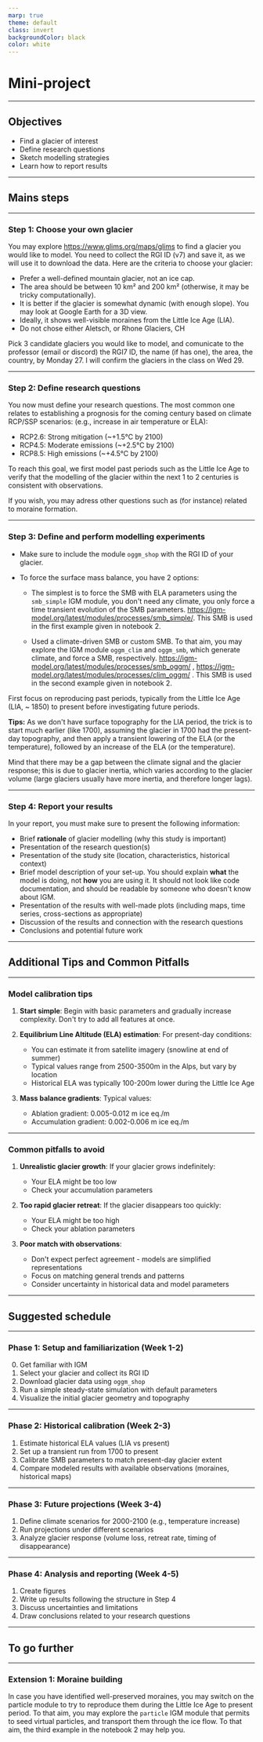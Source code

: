 ```yaml
---
marp: true
theme: default
class: invert
backgroundColor: black
color: white
---
```


# Mini-project

---

## Objectives

- Find a glacier of interest
- Define research questions
- Sketch modelling strategies
- Learn how to report results

---

## Mains steps

---
 
### Step 1: Choose your own glacier

You may explore https://www.glims.org/maps/glims to find a glacier you would like to model. You need to collect the RGI ID (v7) and save it, as we will use it to download the data. Here are the criteria to choose your glacier:

- Prefer a well-defined mountain glacier, not an ice cap.
- The area should be between 10 km² and 200 km² (otherwise, it may be tricky computationally).  
- It is better if the glacier is somewhat dynamic (with enough slope). You may look at Google Earth for a 3D view.
- Ideally, it shows well-visible moraines from the Little Ice Age (LIA).
- Do not chose either Aletsch, or Rhone Glaciers, CH
  
Pick 3 candidate glaciers you would like to model, and comunicate to the professor (email or discord) the RGI7 ID, the name (if has one), the area, the country, by Monday 27. I will confirm the glaciers in the class on Wed 29. 

---

### Step 2: Define research questions

You now must define your research questions. The most common one relates to establishing a prognosis for the coming century based on climate RCP/SSP scenarios: (e.g., increase in air temperature or ELA):

- RCP2.6: Strong mitigation (~+1.5°C by 2100)
- RCP4.5: Moderate emissions (~+2.5°C by 2100)
- RCP8.5: High emissions (~+4.5°C by 2100)

To reach this goal, we first model past periods such as the Little Ice Age to verify that the modelling of the glacier within the next 1 to 2 centuries is consistent with observations.

If you wish, you may adress other questions such as (for instance) related to moraine formation. 

---

### Step 3: Define and perform modelling experiments

- Make sure to include the module `oggm_shop` with the RGI ID of your glacier.
- To force the surface mass balance, you have 2 options:

   - The simplest is to force the SMB with ELA parameters using the `smb_simple` IGM module, you don't need any climate, you only force a time transient evolution of the SMB parameters. https://igm-model.org/latest/modules/processes/smb_simple/. This SMB is used in the first example given in notebook 2.

   - Used a climate-driven SMB or custom SMB. To that aim, you may explore the IGM module `oggm_clim` and `oggm_smb`, which generate climate, and force a SMB, respectively. https://igm-model.org/latest/modules/processes/smb_oggm/ , https://igm-model.org/latest/modules/processes/clim_oggm/ . This SMB is used in the second example given in notebook 2.

First focus on reproducing past periods, typically from the Little Ice Age (LIA, ~ 1850) to present before investigating future periods.
 
**Tips:** As we don't have surface topography for the LIA period, the trick is to start much earlier (like 1700), assuming the glacier in 1700 had the present-day topography, and then apply a transient lowering of the ELA (or the temperature), followed by an increase of the ELA (or the temperature). 

Mind that there may be a gap between the climate signal and the glacier response; this is due to glacier inertia, which varies according to the glacier volume (large glaciers usually have more inertia, and therefore longer lags).

---

### Step 4: Report your results

In your report, you must make sure to present the following information:

- Brief **rationale** of glacier modelling (why this study is important)
- Presentation of the research question(s)
- Presentation of the study site (location, characteristics, historical context)
- Brief model description of your set-up. You should explain **what** the model is doing, not **how** you are using it. It should not look like code documentation, and should be readable by someone who doesn't know about IGM.
- Presentation of the results with well-made plots (including maps, time series, cross-sections as appropriate)
- Discussion of the results and connection with the research questions
- Conclusions and potential future work

---

## Additional Tips and Common Pitfalls

---
 
### Model calibration tips

1. **Start simple**: Begin with basic parameters and gradually increase complexity. Don't try to add all features at once.

2. **Equilibrium Line Altitude (ELA) estimation**:  For present-day conditions:
   - You can estimate it from satellite imagery (snowline at end of summer)
   - Typical values range from 2500-3500m in the Alps, but vary by location
   - Historical ELA was typically 100-200m lower during the Little Ice Age 

3. **Mass balance gradients**: Typical values:
   - Ablation gradient: 0.005-0.012 m ice eq./m
   - Accumulation gradient: 0.002-0.006 m ice eq./m
 
---

### Common pitfalls to avoid

1. **Unrealistic glacier growth**: If your glacier grows indefinitely:
   - Your ELA might be too low
   - Check your accumulation parameters
 

2. **Too rapid glacier retreat**: If the glacier disappears too quickly:
   - Your ELA might be too high 
   - Check your ablation parameters

3. **Poor match with observations**:
   - Don't expect perfect agreement - models are simplified representations
   - Focus on matching general trends and patterns
   - Consider uncertainty in historical data and model parameters


---

## Suggested schedule

---
   
### Phase 1: Setup and familiarization (Week 1-2)

0. Get familiar with IGM
1. Select your glacier and collect its RGI ID
2. Download glacier data using `oggm_shop`
3. Run a simple steady-state simulation with default parameters
4. Visualize the initial glacier geometry and topography

---

### Phase 2: Historical calibration (Week 2-3)

1. Estimate historical ELA values (LIA vs present)
2. Set up a transient run from 1700 to present
3. Calibrate SMB parameters to match present-day glacier extent
4. Compare modeled results with available observations (moraines, historical maps)

---
 
### Phase 3: Future projections (Week 3-4)

1. Define climate scenarios for 2000-2100 (e.g., temperature increase)
2. Run projections under different scenarios
3. Analyze glacier response (volume loss, retreat rate, timing of disappearance)

---
 
### Phase 4: Analysis and reporting (Week 4-5)

1. Create figures
2. Write up results following the structure in Step 4
3. Discuss uncertainties and limitations
4. Draw conclusions related to your research questions

 
---

## To go further

---

### Extension 1: Moraine building

In case you have identified well-preserved moraines, you may switch on the particle module to try to reproduce them during the Little Ice Age to present period. To that aim, you may explore the `particle` IGM module that permits to seed virtual particles, and transport them through the ice flow. To that aim, the third example in the notebook 2 may help you.
